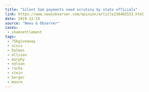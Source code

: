 ```yaml
---
title: "Silent Sam payments need scrutiny by state officials"
link: https://www.newsobserver.com/opinion/article238465533.html
date: 2019-12-18
source: "News & Observer"
cases:
 - shamsettlement
tags:
 - 75kgiveaway
 - ncscv
 - holmes
 - allison
 - murphy
 - nelson
 - rucho
 - stein
 - berger
 - moore
---
```

